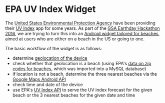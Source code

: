 # EPA UV Index Widget
The [United States Environmental Protection Agency](https://epa.gov/) have been providing their [UV Index](https://play.google.com/store/apps/details?id=gov.epa&hl=en) app for some years. As part of the [GSA Earthday Hackathon 2016](http://open.gsa.gov/EarthDayHackathon/), we are trying to turn this into an [Android widget tailored for beaches](https://developer.epa.gov/tailored-uv-index-forecast-for-beaches/), aimed at users who are either on a beach in the US or going to one.

The basic workflow of the widget is as follows:

 * determine [geolocation of the device](http://developer.android.com/training/location/index.html)
 * check whether that geolocation is a beach (using EPA's [data on zip codes for beaches](https://developer.epa.gov/wp-content/uploads/2016/04/uv_beach_zipcode.zip), which was imported into a MySQL database)
 * if location is not a beach, determine the three nearest beaches via the [Google Maps Android API](https://developers.google.com/maps/documentation/android-api/)
 * check time and date of the device
 * use EPA's [UV Index API](https://www.epa.gov/enviro/web-services#uvrest) to serve the UV index forecast for the given beach or the 3 nearest beaches for the given date and time
